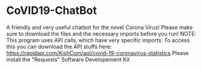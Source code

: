 # CoVID19-ChatBot
A friendly and very useful chatbot for the novel Corona Virus!
Please make sure to download the files and the necessary imports before you run!
NOTE: This program uses API calls, which have very specific imports. To access this you can download the API stuffs here:
https://rapidapi.com/KishCom/api/covid-19-coronavirus-statistics
Please install the "Requests" Software Developement Kit
